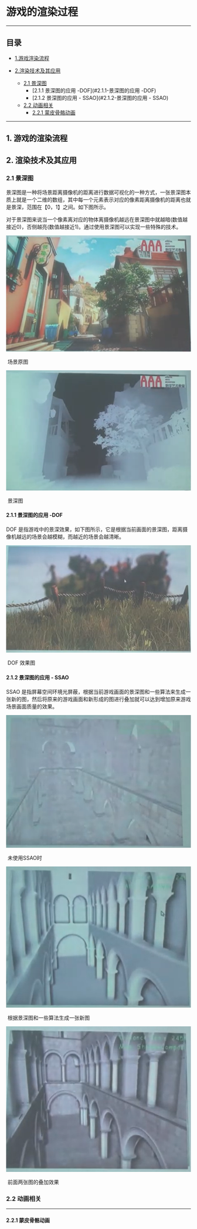 # **游戏的渲染过程**

-------------
## 目录
* [1.游戏渲染流程](#1.-游戏的渲染流程)

* [2.渲染技术及其应用](#2.-渲染技术及其应用)

  * [2.1 景深图](#2.1-景深图)
    * [2.1.1 景深图的应用 -DOF](#2.1.1-景深图的应用 -DOF)
    * [2.1.2 景深图的应用 - SSAO](#2.1.2-景深图的应用 - SSAO)
  * [2.2 动画相关 ](#22-动画相关)
    * [2.2.1 蒙皮骨骼动画](#2.2.1-蒙皮骨骼动画)
  
  
  
  

----------------
## 1. 游戏的渲染流程

## 2. 渲染技术及其应用

### 2.1 景深图

景深图是一种将场景距离摄像机的距离进行数据可视化的一种方式，一张景深图本质上就是一个二维的数组，其中每一个元素表示对应的像素距离摄像机的距离也就是景深，范围在【0，1】之间。如下图所示。

对于景深图来说当一个像素离对应的物体离摄像机越远在景深图中就越暗(数值越接近0)，否侧越亮(数值越接近1)。通过使用景深图可以实现一些特殊的技术。

![](..\pic\n-游戏场景图.png)

​											场景原图



![](../pic/n-景深图.png)

​																				景深图

#### 2.1.1 景深图的应用 -DOF

DOF 是指游戏中的景深效果，如下图所示，它是根据当前画面的景深图，距离摄像机越远的场景会越模糊，而越近的场景会越清晰。

![](../pic/n-DOF.png)

​																			DOF 效果图

#### 2.1.2 景深图的应用 - SSAO

SSAO 是指屏幕空间环境光屏蔽，根据当前游戏画面的景深图和一些算法来生成一张新的图，然后将原来的游戏画面和新形成的图进行叠加就可以达到增加原来游戏场景画面质量的效果。

![](../pic/n-SSAO1.png)

​																		未使用SSAO时

![](../pic/n-SSAO2.png)

​																根据景深图和一些算法生成一张新图

![](../pic/n-SSAO3.png)

​																	前面两张图的叠加效果

### 2.2 动画相关

------

#### 2.2.1 蒙皮骨骼动画